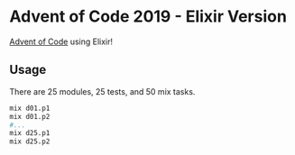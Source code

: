 # Advent of Code 2019 - Elixir Version

[Advent of Code](https://www.adventofcode.com) using Elixir!

## Usage

There are 25 modules, 25 tests, and 50 mix tasks.

```bash
mix d01.p1
mix d01.p2
#...
mix d25.p1
mix d25.p2
```
